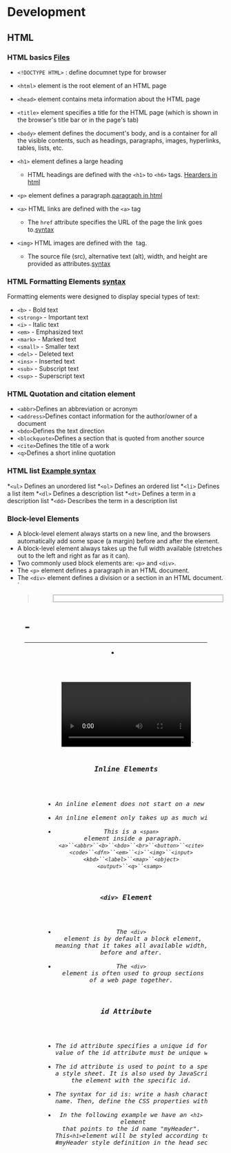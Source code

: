 # Development 
## HTML 
### HTML basics [Files](https://github.com/Niharikamalik/HTML-CSS-JAVASCRIPT-/tree/main/HTML)

* `<!DOCTYPE HTML>` : define documnet type for browser 
* `<html>` element is the root element of an HTML page
* `<head>` element contains meta information about the HTML page
* `<title>` element specifies a title for the HTML page (which is shown in the browser's title bar or in the page's tab)
* `<body>` element defines the document's body, and is a container for all the visible contents, such as headings, paragraphs, images, hyperlinks, tables, lists, etc.
* `<h1>` element defines a large heading
    * HTML headings are defined with the `<h1>` to `<h6>` tags. [Hearders in html](https://github.com/Niharikamalik/HTML-CSS-JAVASCRIPT-/blob/main/HTML/HeadingPara.html)
* `<p>` element defines a paragraph.[paragraph in html](https://github.com/Niharikamalik/HTML-CSS-JAVASCRIPT-/blob/main/HTML/HeadingPara.html)
  
* `<a>` HTML links are defined with the `<a>` tag
    * The `href` attribute specifies the URL of the page the link goes to.[syntax](https://github.com/Niharikamalik/HTML-CSS-JAVASCRIPT-/blob/main/HTML/links.html)
* `<img>` HTML images are defined with the <img> tag.
    - The source file (src), alternative text (alt), width, and height are provided as attributes.[syntax](https://github.com/Niharikamalik/HTML-CSS-JAVASCRIPT-/blob/main/HTML/links.html)
### HTML Formatting Elements [syntax](https://github.com/Niharikamalik/HTML-CSS-JAVASCRIPT-/blob/main/HTML/links.html)
Formatting elements were designed to display special types of text:
* `<b>` - Bold text
* `<strong>` - Important text
* `<i>` - Italic text
* `<em>` - Emphasized text
* `<mark>` - Marked text
* `<small>` - Smaller text
* `<del>` - Deleted text
* `<ins>` - Inserted text
* `<sub>` - Subscript text
* `<sup>` - Superscript text

### HTML Quotation and citation element 
* `<abbr>`Defines an abbreviation or acronym
* `<address>`Defines contact information for the author/owner of a document
* `<bdo>`Defines the text direction
* `<blockquote>`Defines a section that is quoted from another source
* `<cite>`Defines the title of a work
* `<q>`Defines a short inline quotation
### HTML list [Example syntax ](https://github.com/Niharikamalik/HTML-CSS-JAVASCRIPT-/blob/main/HTML/list.html)
*`<ul>`	Defines an unordered list
*`<ol>`	Defines an ordered list
*`<li>`	Defines a list item
*`<dl>`	Defines a description list
*`<dt>`	Defines a term in a description list
*`<dd>`	Describes the term in a description list
### Block-level Elements
* A block-level element always starts on a new line, and the browsers automatically add some space (a margin) before and after the element.
* A block-level element always takes up the full width available (stretches out to the left and right as far as it can).
* Two commonly used block elements are: `<p>` and `<div>`.
* The `<p>` element defines a paragraph in an HTML document.
* The `<div>` element defines a division or a section in an HTML document.
`<address> <article> <aside> <blockquote>
<canvas> <dd> <div> <dl> <dt> <fieldset>
<figcaption> <figure> <footer> <form>
<h1> - <h6> <header> <hr> <li> <main> <nav>
<noscript> <ol> <p> <pre> <section> <table>
<tfoot> <ul> <video> </video>`

### Inline Elements
* An inline element does not start on a new line.
* An inline element only takes up as much width as necessary.
* This is a `<span>` element inside a paragraph.
        `<a>``<abbr>``<b>``<bdo>``<br>``<button>``<cite>`
        `<code>``<dfn>``<em>``<i>``<img>``<input>`
        `<kbd>``<label>``<map>``<object>`
        `<output>``<q>``<samp> `
### `<div>` Element
* The `<div>` element is by default a block element, meaning that it takes all available width, and comes with line breaks before and after.
* The `<div>` element is often used to group sections of a web page together.
### id Attribute
* The id attribute specifies a unique id for an HTML element. The value of the id attribute must be unique within the HTML document.
* The id attribute is used to point to a specific style declaration in a style sheet. It is also used by JavaScript to access and manipulate the element with the specific id.
* The syntax for id is: write a hash character (#), followed by an id name. Then, define the CSS properties within curly braces {}.
* In the following example we have an `<h1>` element that points to the id name "myHeader". This` <h1> `element will be styled according to the #myHeader style definition in the head section
